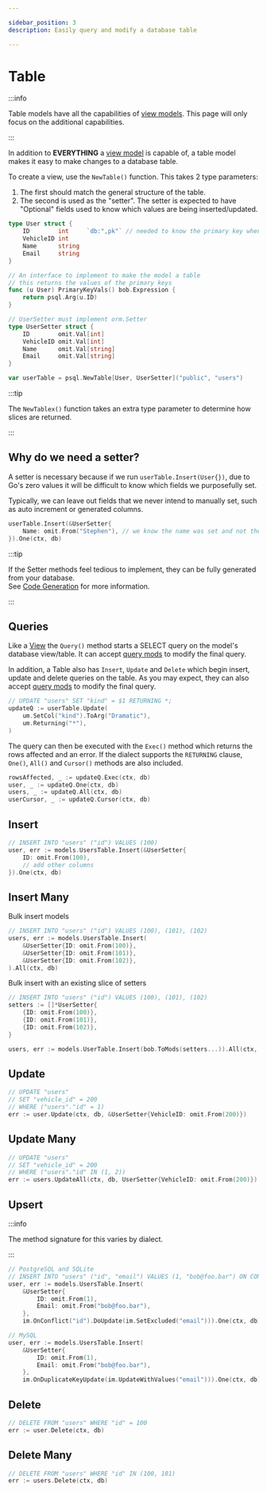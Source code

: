 ```yaml
---

sidebar_position: 3
description: Easily query and modify a database table

---
```


# Table

:::info

Table models have all the capabilities of [view models](./view). This page will only focus on the additional capabilities.

:::

In addition to **EVERYTHING** a [view model](./view) is capable of, a table model makes it easy to make changes to a database table.

To create a view, use the `NewTable()` function. This takes 2 type parameters:

1. The first should match the general structure of the table.
2. The second is used as the "setter". The setter is expected to have "Optional" fields used to know which values are being inserted/updated.

```go
type User struct {
    ID        int     `db:",pk"` // needed to know the primary key when updating
    VehicleID int
    Name      string
    Email     string
}

// An interface to implement to make the model a table
// this returns the values of the primary keys
func (u User) PrimaryKeyVals() bob.Expression {
    return psql.Arg(u.ID)
}

// UserSetter must implement orm.Setter
type UserSetter struct {
    ID        omit.Val[int]
    VehicleID omit.Val[int]
    Name      omit.Val[string]
    Email     omit.Val[string]
}

var userTable = psql.NewTable[User, UserSetter]("public", "users")
```

:::tip

The `NewTablex()` function takes an extra type parameter to determine how slices are returned.

:::

## Why do we need a setter?

A setter is necessary because if we run `userTable.Insert(User{})`, due to Go's zero values it will be difficult to know which fields we purposefully set.

Typically, we can leave out fields that we never intend to manually set, such as auto increment or generated columns.

```go
userTable.Insert(&UserSetter{
    Name: omit.From("Stephen"), // we know the name was set and not the email
}).One(ctx, db) 
```

:::tip

If the Setter methods feel tedious to implement, they can be fully generated from your database.  
See [Code Generation](../code-generation/intro) for more information.

:::

## Queries

Like a [View](./view) the `Query()` method starts a SELECT query on the model's database view/table. It can accept [query mods](../query-builder/building-queries#query-mods) to modify the final query.

In addition, a Table also has `Insert`, `Update` and `Delete` which begin insert, update and delete queries on the table. As you may expect, they can also accept [query mods](../query-builder/building-queries#query-mods) to modify the final query.

```go
// UPDATE "users" SET "kind" = $1 RETURNING *;
updateQ := userTable.Update(
    um.SetCol("kind").ToArg("Dramatic"),
    um.Returning("*"),
)
```

The query can then be executed with the `Exec()` method which returns the rows affected and an error. If the dialect supports the `RETURNING` clause, `One()`, `All()` and `Cursor()` methods are also included.

```go
rowsAffected, _ := updateQ.Exec(ctx, db)
user, _ := updateQ.One(ctx, db)
users, _ := updateQ.All(ctx, db)
userCursor, _ := updateQ.Cursor(ctx, db)
```

## Insert

```go
// INSERT INTO "users" ("id") VALUES (100)
user, err := models.UsersTable.Insert(&UserSetter{
    ID: omit.From(100),
    // add other columns
}).One(ctx, db)
```

## Insert Many

Bulk insert models

```go
// INSERT INTO "users" ("id") VALUES (100), (101), (102)
users, err := models.UsersTable.Insert(
    &UserSetter{ID: omit.From(100)},
    &UserSetter{ID: omit.From(101)},
    &UserSetter{ID: omit.From(102)},
).All(ctx, db)
```

Bulk insert with an existing slice of setters

```go
// INSERT INTO "users" ("id") VALUES (100), (101), (102)
setters := []*UserSetter{
    {ID: omit.From(100)},
    {ID: omit.From(101)},
    {ID: omit.From(102)},
}

users, err := models.UserTable.Insert(bob.ToMods(setters...)).All(ctx, db)
```

## Update

```go
// UPDATE "users"
// SET "vehicle_id" = 200
// WHERE ("users"."id" = 1)
err := user.Update(ctx, db, &UserSetter{VehicleID: omit.From(200)})
```

## Update Many

```go
// UPDATE "users"
// SET "vehicle_id" = 200
// WHERE ("users"."id" IN (1, 2))
err := users.UpdateAll(ctx, db, UserSetter{VehicleID: omit.From(200)})
```

## Upsert

:::info

The method signature for this varies by dialect.

:::

```go
// PostgreSQL and SQLite
// INSERT INTO "users" ("id", "email") VALUES (1, "bob@foo.bar") ON CONFLICT (id) DO UPDATE SET "email" = EXCLUDED."email"
user, err := models.UsersTable.Insert(
	&UserSetter{
		ID: omit.From(1),
		Email: omit.From("bob@foo.bar"),
	},
	im.OnConflict("id").DoUpdate(im.SetExcluded("email"))).One(ctx, db)

// MySQL
user, err := models.UsersTable.Insert(
    &UserSetter{
        ID: omit.From(1),
        Email: omit.From("bob@foo.bar"),
    },
    im.OnDuplicateKeyUpdate(im.UpdateWithValues("email"))).One(ctx, db)
```

## Delete

```go
// DELETE FROM "users" WHERE "id" = 100
err := user.Delete(ctx, db)
```

## Delete Many

```go
// DELETE FROM "users" WHERE "id" IN (100, 101)
err := users.Delete(ctx, db)
```
